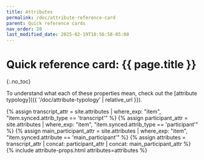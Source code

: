 ```yaml
---
title: Attributes
permalink: /doc/attribute-reference-card
parent: Quick reference cards
nav_order: 20
last_modified_date: 2025-02-19T10:56:58-05:00
---
```


# Quick reference card: {{ page.title }}
{:.no_toc}

To understand what each of these properties mean, check out the [attribute typology]({{ '/doc/attribute-typology' | relative_url }}).

{% assign transcript_attr = site.attributes | where_exp: "item", "item.synced.attrib_type == 'transcript'" %}
{% assign participant_attr = site.attributes | where_exp: "item", "item.synced.attrib_type == 'participant'" %}
{% assign main_participant_attr = site.attributes | where_exp: "item", "item.synced.attribute == 'main_participant'" %}
{% assign attributes = transcript_attr | concat: participant_attr | concat: main_participant_attr %}
{% include attribute-props.html attributes=attributes %}
